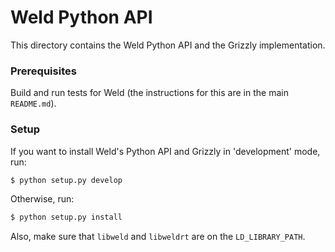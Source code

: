 # Weld Python API

This directory contains the Weld Python API and the Grizzly implementation.

### Prerequisites

Build and run tests for Weld (the instructions for this are in the main `README.md`).

### Setup

If you want to install Weld's Python API and Grizzly in 'development' mode, run:
```bash
$ python setup.py develop
```

Otherwise, run:
```bash
$ python setup.py install
```

Also, make sure that `libweld` and `libweldrt` are on  the `LD_LIBRARY_PATH`.
